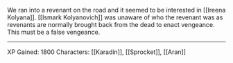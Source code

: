 We ran into a revenant on the road and it seemed to be interested in [[Ireena Kolyana]]. [[Ismark Kolyanovich]] was unaware of who the revenant was as revenants are normally brought back from the dead to enact vengeance. This must be a false vengeance.

---
XP Gained: 1800
Characters: [[Karadin]], [[Sprocket]], [[Aran]]